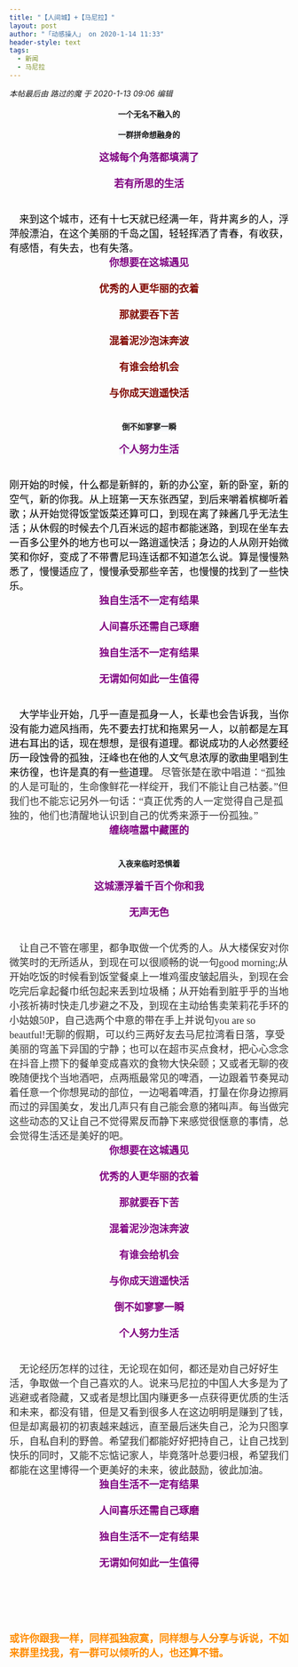 ```yaml
---
title: "【人间城】+【马尼拉】"
layout: post
author: "「动感操人」 on 2020-1-14 11:33"
header-style: text
tags:
  - 新闻
  - 马尼拉
---
```


<head></head>
<body>
 <i class="pstatus"> 本帖最后由 路过的魔 于 2020-1-13 09:06 编辑 </i>
 <br> 
 <br> 
 <div align="center"> 
  <strong>一个无名不融入的</strong> 
 </div>
 <br> 
 <div align="center"> 
  <strong><font style="background-color:rgb(245, 248, 250)"><font face="Arial, Helvetica, sans-serif">一群拼命想融身的</font></font></strong> 
 </div>
 <br> 
 <font size="4"><font color="#800080"> 
   <div align="center"> 
    <strong><font style="background-color:rgb(245, 248, 250)"><font face="Arial, Helvetica, sans-serif">这城每个角落都填满了</font></font></strong> 
   </div><br> <strong> 
    <div align="center"> 
     <strong><font style="background-color:rgb(245, 248, 250)"><font face="Arial, Helvetica, sans-serif">若有所思的生活</font></font></strong> 
    </div><br> </strong></font></font>
 <br> 
 <font size="4"><font face="黑体"><font color="#000000">&nbsp; &nbsp; 来到这个城市，还有十七天就已经满一年，背井离乡的人，浮萍般漂泊，在这个美丽的千岛之国，轻轻挥洒了青春，有收获，有感悟，有失去，也有失落。</font></font><br> 
  <div align="center"> 
   <font style="color:rgb(128, 0, 128)"><font style="background-color:rgb(245, 248, 250)"><font face="Arial, Helvetica, sans-serif"><strong>你想要在这城遇见</strong></font></font></font> 
  </div><br> <font color="#80080"><font style="background-color:rgb(245, 248, 250)"><font face="Arial, Helvetica, sans-serif"><strong> 
      <div align="center">
        优秀的人更华丽的衣着 
      </div><br> </strong></font></font></font><font color="#80080"><font style="background-color:rgb(245, 248, 250)"><font face="Arial, Helvetica, sans-serif"><strong> 
      <div align="center">
        那就要吞下苦 
      </div><br> </strong></font></font></font><font color="#80080"><font style="background-color:rgb(245, 248, 250)"><font face="Arial, Helvetica, sans-serif"><strong> 
      <div align="center">
        混着泥沙泡沫奔波 
      </div><br> </strong></font></font></font><font color="#80080"><font style="background-color:rgb(245, 248, 250)"><font face="Arial, Helvetica, sans-serif"><strong> 
      <div align="center">
        有谁会给机会 
      </div><br> </strong></font></font></font><font color="#80080"><font style="background-color:rgb(245, 248, 250)"><font face="Arial, Helvetica, sans-serif"><strong> 
      <div align="center">
        与你成天逍遥快活 
      </div><br> </strong></font></font></font></font>
 <br> 
 <div align="center"> 
  <strong><font style="background-color:rgb(245, 248, 250)"><font face="Arial, Helvetica, sans-serif">倒不如寥寥一瞬</font></font></strong> 
 </div>
 <br> 
 <font size="4"><font color="#800080"> 
   <div align="center"> 
    <strong><font style="background-color:rgb(245, 248, 250)"><font face="Arial, Helvetica, sans-serif">个人努力生活</font></font></strong> 
   </div><br> </font></font>
 <br> 
 <font size="4"><font face="黑体"><font color="#000000">刚开始的时候，什么都是新鲜的，新的办公室，新的卧室，新的空气，新的你我。从上班第一天东张西望，到后来嚼着槟榔听着歌；从开始觉得饭堂饭菜还算可口，到现在离了辣酱几乎无法生活；从休假的时候去个几百米远的超市都能迷路，到现在坐车去一百多公里外的地方也可以一路逍遥快活；身边的人从刚开始微笑和你好，变成了不带曹尼玛连话都不知道怎么说。算是慢慢熟悉了，慢慢适应了，慢慢承受那些辛苦，也慢慢的找到了一些快乐。</font></font><br> 
  <div align="center"> 
   <font style="color:rgb(128, 0, 128)"><font style="background-color:rgb(245, 248, 250)"><font face="Arial, Helvetica, sans-serif"><strong>独自生活不一定有结果</strong></font></font></font> 
  </div><br> <font style="color:rgb(128, 0, 128)"><font style="background-color:rgb(245, 248, 250)"><font face="Arial, Helvetica, sans-serif"><strong> 
      <div align="center">
        人间喜乐还需自己琢磨 
      </div><br> </strong></font></font></font><font style="color:rgb(128, 0, 128)"><font style="background-color:rgb(245, 248, 250)"><font face="Arial, Helvetica, sans-serif"><strong> 
      <div align="center">
        独自生活不一定有结果 
      </div><br> </strong></font></font></font><font style="color:rgb(128, 0, 128)"><font style="background-color:rgb(245, 248, 250)"><font face="Arial, Helvetica, sans-serif"><strong> 
      <div align="center">
        无谓如何如此一生值得 
      </div><br> </strong></font></font></font></font>
 <br> 
 <font color="#000"><font face="黑体"><font size="4">&nbsp; &nbsp; 大学毕业开始，几乎一直是孤身一人，长辈也会告诉我，当你没有能力遮风挡雨，先不要去打扰和拖累另一人，以前都是左耳进右耳出的话，现在想想，是很有道理。都说成功的人必然要经历一段蚀骨的孤独，汪峰也在他的人文气息浓厚的歌曲里唱到生来彷徨，也许是真的有一些道理。</font></font></font>
 <font color="#333333"><font face="黑体"><font size="4">尽管张楚在歌中唱道：“孤独的人是可耻的，生命像鲜花一样绽开，我们不能让自己枯萎。”但我们也不能忘记另外一句话：“真正优秀的人一定觉得自己是孤独的，他们也清醒地认识到自己的优秀来源于一份孤独。”</font></font></font>
 <font size="4"><br> 
  <div align="center"> 
   <font style="color:rgb(128, 0, 128)"><font style="background-color:rgb(245, 248, 250)"><font face="Arial, Helvetica, sans-serif"><strong>缠绕喧嚣中藏匿的</strong></font></font></font> 
  </div><br> </font>
 <br> 
 <div align="center"> 
  <strong><font style="background-color:rgb(245, 248, 250)"><font face="Arial, Helvetica, sans-serif">入夜来临时恐惧着</font></font></strong> 
 </div>
 <br> 
 <font size="4"><font color="#800080"> 
   <div align="center"> 
    <strong><font style="background-color:rgb(245, 248, 250)"><font face="Arial, Helvetica, sans-serif">这城漂浮着千百个你和我</font></font></strong> 
   </div><br> <strong> 
    <div align="center"> 
     <strong><font style="background-color:rgb(245, 248, 250)"><font face="Arial, Helvetica, sans-serif">无声无色</font></font></strong> 
    </div><br> </strong></font></font>
 <br> 
 <font color="#333333"><font face="黑体"><font size="4">&nbsp; &nbsp; 让自己不管在哪里，都争取做一个优秀的人。从大楼保安对你微笑时的无所适从，到现在可以很顺畅的说一句good morning;从开始吃饭的时候看到饭堂餐桌上一堆鸡蛋皮皱起眉头，到现在会吃完后拿起餐巾纸包起来丢到垃圾桶；从开始看到脏乎乎的当地小孩祈祷时快走几步避之不及，到现在主动给售卖茉莉花手环的小姑娘50P，自己选两个中意的带在手上并说句you are so beautful!无聊的假期，可以约三两好友去马尼拉湾看日落，享受美丽的穹盖下异国的宁静；也可以在超市买点食材，把心心念念在抖音上攒下的餐单变成喜欢的食物大快朵颐；又或者无聊的夜晚随便找个当地酒吧，点两瓶最常见的啤酒，一边跟着节奏晃动着任意一个你想晃动的部位，一边喝着啤酒，打量在你身边擦肩而过的异国美女，发出几声只有自己能会意的猪叫声。每当做完这些动态的又让自己不觉得累反而静下来感觉很惬意的事情，总会觉得生活还是美好的吧。</font></font></font>
 <font size="4"><font color="#800080"><strong><br> 
    <div align="center"> 
     <strong><font style="background-color:rgb(245, 248, 250)"><font face="Arial, Helvetica, sans-serif">你想要在这城遇见</font></font></strong> 
    </div><br> <font style="background-color:rgb(245, 248, 250)"><font face="Arial, Helvetica, sans-serif"> 
      <div align="center"> 
       <strong>优秀的人更华丽的衣着</strong> 
      </div><br> </font></font><font style="background-color:rgb(245, 248, 250)"><font face="Arial, Helvetica, sans-serif"> 
      <div align="center"> 
       <strong>那就要吞下苦</strong> 
      </div><br> </font></font><font style="background-color:rgb(245, 248, 250)"><font face="Arial, Helvetica, sans-serif"> 
      <div align="center"> 
       <strong>混着泥沙泡沫奔波</strong> 
      </div><br> </font></font><font style="background-color:rgb(245, 248, 250)"><font face="Arial, Helvetica, sans-serif"> 
      <div align="center"> 
       <strong>有谁会给机会</strong> 
      </div><br> </font></font><font style="background-color:rgb(245, 248, 250)"><font face="Arial, Helvetica, sans-serif"> 
      <div align="center"> 
       <strong>与你成天逍遥快活</strong> 
      </div><br> </font></font><font style="background-color:rgb(245, 248, 250)"><font face="Arial, Helvetica, sans-serif"> 
      <div align="center"> 
       <strong>倒不如寥寥一瞬</strong> 
      </div><br> </font></font><font style="background-color:rgb(245, 248, 250)"><font face="Arial, Helvetica, sans-serif"> 
      <div align="center"> 
       <strong>个人努力生活</strong> 
      </div><br> </font></font></strong></font></font>
 <br> 
 <font color="#333333"><font face="黑体"><font size="4">&nbsp; &nbsp; 无论经历怎样的过往，无论现在如何，都还是劝自己好好生活，争取做一个自己喜欢的人。说来马尼拉的中国人大多是为了逃避或者隐藏，又或者是想比国内赚更多一点获得更优质的生活和未来，都没有错，但是又看到很多人在这边明明是赚到了钱，但是却离最初的初衷越来越远，直至最后迷失自己，沦为只图享乐，自私自利的野兽。希望我们都能好好把持自己，让自己找到快乐的同时，又能不忘惦记家人，毕竟落叶总要归根，希望我们都能在这里博得一个更美好的未来，彼此鼓励，彼此加油。</font></font></font>
 <font size="4"><font color="#800080"><strong><br> 
    <div align="center"> 
     <strong><font style="background-color:rgb(245, 248, 250)"><font face="Arial, Helvetica, sans-serif">独自生活不一定有结果</font></font></strong> 
    </div><br> <font style="background-color:rgb(245, 248, 250)"><font face="Arial, Helvetica, sans-serif"> 
      <div align="center"> 
       <strong>人间喜乐还需自己琢磨</strong> 
      </div><br> </font></font><font style="background-color:rgb(245, 248, 250)"><font face="Arial, Helvetica, sans-serif"> 
      <div align="center"> 
       <strong>独自生活不一定有结果</strong> 
      </div><br> </font></font><font style="background-color:rgb(245, 248, 250)"><font face="Arial, Helvetica, sans-serif"> 
      <div align="center"> 
       <strong>无谓如何如此一生值得</strong> 
      </div><br> </font></font><br> </strong></font></font>
 <br> 
 <br> 
 <br> 
 <br> 
 <font size="4"><font color="#ff8c00"><strong>或许你跟我一样，同样孤独寂寞，同样想与人分享与诉说，不如来群里找我，有一群可以倾听的人，也还算不错。</strong></font></font>
 <br>
</body>


